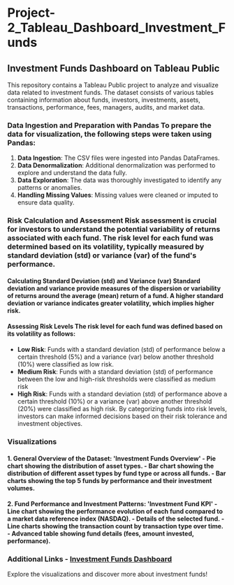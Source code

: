 # Project-2_Tableau_Dashboard_Investment_Funds
## Investment Funds Dashboard on Tableau Public 
This repository contains a Tableau Public project to analyze and visualize data related to investment funds. The dataset consists of various tables containing information about funds, investors, investments, assets, transactions, performance, fees, managers, audits, and market data. 

### Data Ingestion and Preparation with Pandas To prepare the data for visualization, the following steps were taken using Pandas: 
1. **Data Ingestion**: The CSV files were ingested into Pandas DataFrames.
2. **Data Denormalization**: Additional denormalization was performed to explore and understand the data fully.
3. **Data Exploration**: The data was thoroughly investigated to identify any patterns or anomalies.
4. **Handling Missing Values**: Missing values were cleaned or imputed to ensure data quality.
### Risk Calculation and Assessment Risk assessment is crucial for investors to understand the potential variability of returns associated with each fund. The risk level for each fund was determined based on its volatility, typically measured by standard deviation (std) or variance (var) of the fund's performance. 
#### Calculating Standard Deviation (std) and Variance (var) Standard deviation and variance provide measures of the dispersion or variability of returns around the average (mean) return of a fund. A higher standard deviation or variance indicates greater volatility, which implies higher risk. 
#### Assessing Risk Levels The risk level for each fund was defined based on its volatility as follows: 
- **Low Risk**: Funds with a standard deviation (std) of performance below a certain threshold (5%) and a variance (var) below another threshold (10%) were classified as low risk.
- **Medium Risk**: Funds with a standard deviation (std) of performance between the low and high-risk thresholds were classified as medium risk
- **High Risk**: Funds with a standard deviation (std) of performance above a certain threshold (10%) or a variance (var) above another threshold (20%) were classified as high risk. By categorizing funds into risk levels, investors can make informed decisions based on their risk tolerance and investment objectives.
### Visualizations 
#### 1. General Overview of the Dataset: 'Investment Funds Overview' - Pie chart showing the distribution of asset types. - Bar chart showing the distribution of different asset types by fund type or across all funds. - Bar charts showing the top 5 funds by performance and their investment volumes. 
#### 2. Fund Performance and Investment Patterns: 'Investment Fund KPI' - Line chart showing the performance evolution of each fund compared to a market data reference index (NASDAQ). - Details of the selected fund. - Line charts showing the transaction count by transaction type over time. - Advanced table showing fund details (fees, amount invested, performance). 
### Additional Links - [Investment Funds Dashboard]([https://public.tableau.com/app/profile/valeriia.paksivatkina/viz/Dashboard_Investment_Fund/InvestmentFundsOverview](https://public.tableau.com/app/profile/valeriia.paksivatkina/viz/Dashboard_Investment_Fund/InvestmentFundKPI)) 

Explore the visualizations and discover more about investment funds!
